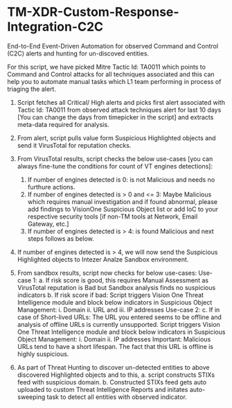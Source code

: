 # TM-XDR-Custom-Response-Integration-C2C
End-to-End Event-Driven Automation for observed Command and Control (C2C) alerts and hunting for un-discoved entities.

For this script, we have picked Mitre Tactic Id: TA0011 which points to Command and Control attacks for all techniques associated and this can help you to automate manual tasks which L1 team performing in process of triaging the alert.

1. Script fetches all Critical/ High alerts and picks first alert associated with Tactic Id: TA0011 from observed attack techniques alert for last 10 days [You can change the days from timepicker in the script] and extracts meta-data required for analysis. 

2. From alert, script pulls value form Suspicious Highlighted objects and send it VirusTotal for reputation checks.

3. From VirusTotal results, script checks the below use-cases [you can always fine-tune the conditions for count of VT engines detections]:
	1. If number of engines detected is 0: is not Malicious and needs no furthure actions.
	2. If number of engines detected is > 0 and <= 3: Maybe Malicious which requires manual investigation and if found abnormal, please add findings to VisionOne Suspicious Object list or add IoC to your respective security tools [if non-TM tools at Network, Email Gateway, etc.]
	3. If number of engines detected is > 4: is found Malicious and next steps follows as below.

4. If number of engines detected is > 4, we will now send the Suspicious Highlighted objects to Intezer Analze Sandbox environment.

5. From sandbox results, script now checks for below use-cases:
	Use-case 1:
	a. If risk score is good, this requires Manual Assessment as VirusTotal reputation is Bad but Sandbox analysis finds no suspicious indicators
	b. If risk score if bad: Script triggers Vision One Threat Intelligence module and block below indicators in Suspicious Object Management:
		i. Domain 
		ii. URL and
		iii. IP addresses
	Use-case 2:
	c. If in case of Short-lived URLs: The URL you entered seems to be offline and analysis of offline URLs is currently unsupported. Script triggers Vision One Threat Intelligence module and block below indicators in Suspicious Object Management:
		i. Domain 
		ii. IP addresses
		Important: Malicious URLs tend to have a short lifespan. The fact that this URL is offline is highly suspicious.

6.	As part of Threat Hunting to discover un-detected entities to above discovered Highlighted objects and to this, 
	a. script constructs STIXs feed with suspicious domain.
	b. Constructed STIXs feed gets auto uploaded to custom Threat Intelligence Reports and initates auto-sweeping task to detect all entities with observed indicator.
